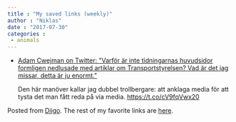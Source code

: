 ```yaml
---
title : "My saved links (weekly)"
author : "Niklas"
date : "2017-07-30"
categories : 
 - animals
---
```


- [Adam Cwejman on Twitter: "Varför är inte tidningarnas huvudsidor formligen nedlusade med artiklar om Transportstyrelsen? Vad är det jag missar, detta är ju enormt."](https://twitter.com/adamcwejman/status/888511182247788549)
    
    Den här manöver kallar jag dubbel trollbergare: att anklaga media för att tysta det man fått reda på via media. https://t.co/cV9fqVwx20
    

Posted from [Diigo](https://www.diigo.com). The rest of my favorite links are [here](https://www.diigo.com/user/npivic).

